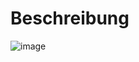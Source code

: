 # Beschreibung
![image](https://github.com/user-attachments/assets/073484a8-a9fd-494c-bdec-29941fb443bb)

